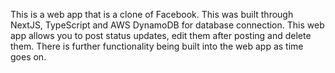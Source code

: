 This is a web app that is a clone of Facebook. This was built through NextJS, TypeScript and AWS DynamoDB for database connection. This web app allows you to post status updates, edit them after posting and delete them. There is further functionality being built into the web app as time goes on. 
